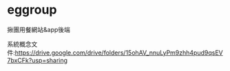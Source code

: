 # eggroup
揪團用餐網站&app後端

系統概念文件:https://drive.google.com/drive/folders/15ohAV_nnuLyPm9zhh4pud9qsEV7bxCFk?usp=sharing
